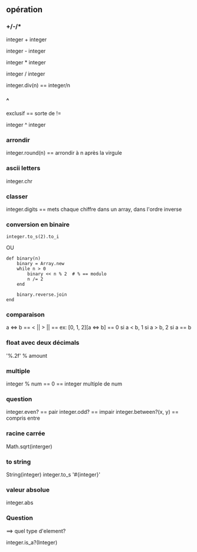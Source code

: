 ## opération

### +/-/*

integer + integer

integer - integer

integer * integer

integer / integer

integer.div(n) == integer/n

### ^

exclusif == sorte de !=

integer ^ integer

### arrondir

integer.round(n) == arrondir à n après la virgule

### ascii letters

integer.chr

### classer

integer.digits == mets chaque chiffre dans un array, dans l'ordre inverse

### conversion en binaire

	integer.to_s(2).to_i

OU 

	def binary(n)
		binary = Array.new 
		while n > 0
			binary << n % 2  # % == modulo
			n /= 2
		end 

		binary.reverse.join
	end


### comparaison

a <=> b == < || > || ==
ex: [0, 1, 2][a <=> b] == 0 si a < b, 1 si a > b, 2 si a == b

### float avec deux décimals

 '%.2f' % amount

### multiple

integer % num == 0 == integer multiple de num

### question

integer.even? == pair 
integer.odd? == impair
integer.between?(x, y) == compris entre
### racine carrée

Math.sqrt(interger)

### to string

String(integer)
integer.to_s
'#{integer}'

### valeur absolue

integer.abs

### Question

==> quel type d'element?

integer.is_a?(Integer)






